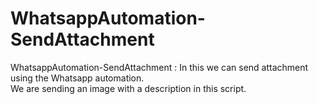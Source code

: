 # WhatsappAutomation-SendAttachment
WhatsappAutomation-SendAttachment : In this we can send attachment using the Whatsapp automation.
<br>
We are sending an image with a description in this script.
